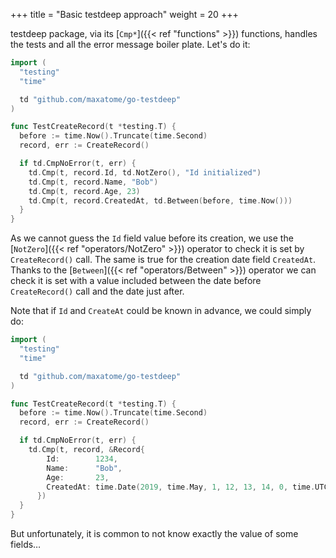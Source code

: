 +++
title = "Basic testdeep approach"
weight = 20
+++

testdeep package, via its [`Cmp*`]({{< ref "functions" >}}) functions,
handles the tests and all the error message boiler plate. Let's do it:

```go
import (
  "testing"
  "time"

  td "github.com/maxatome/go-testdeep"
)

func TestCreateRecord(t *testing.T) {
  before := time.Now().Truncate(time.Second)
  record, err := CreateRecord()

  if td.CmpNoError(t, err) {
    td.Cmp(t, record.Id, td.NotZero(), "Id initialized")
    td.Cmp(t, record.Name, "Bob")
    td.Cmp(t, record.Age, 23)
    td.Cmp(t, record.CreatedAt, td.Between(before, time.Now()))
  }
}
```

As we cannot guess the `Id` field value before its creation, we use the
[`NotZero`]({{< ref "operators/NotZero" >}}) operator to check it is
set by  `CreateRecord()` call. The same is true for the creation date
field `CreatedAt`. Thanks to the [`Between`]({{< ref "operators/Between" >}})
operator we can check it is set with a value included between
the date before `CreateRecord()` call and the date just after.

Note that if `Id` and `CreateAt` could be known in advance, we could
simply do:

```go
import (
  "testing"
  "time"

  td "github.com/maxatome/go-testdeep"
)

func TestCreateRecord(t *testing.T) {
  before := time.Now().Truncate(time.Second)
  record, err := CreateRecord()

  if td.CmpNoError(t, err) {
    td.Cmp(t, record, &Record{
        Id:        1234,
        Name:      "Bob",
        Age:       23,
        CreatedAt: time.Date(2019, time.May, 1, 12, 13, 14, 0, time.UTC),
      })
  }
}
```

But unfortunately, it is common to not know exactly the value of some
fields…

